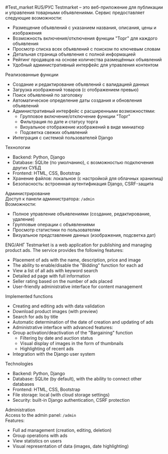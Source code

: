 #Test_market
RUS/РУС 
Testmarket – это веб-приложение для публикации и управления товарными объявлениями. 
Сервис предоставляет следующие возможности:  
- Размещение объявлений с указанием названия, описания, цены и изображения  
- Возможность включения/отключения функции "Торг" для каждого объявления  
- Просмотр списка всех объявлений с поиском по ключевым словам  
- Детальная страница объявления с полной информацией  
- Рейтинг продавцов на основе количества размещённых объявлений  
- Удобный административный интерфейс для управления контентом  

Реализованные функции  
- Создание и редактирование объявлений с валидацией данных  
- Загрузка изображений товаров (с отображением превью)  
- Поиск объявлений по заголовку  
- Автоматическое определение даты создания и обновления объявлений  
- Административный интерфейс с расширенными возможностями:  
  - Групповое включение/отключение функции "Торг"  
  - Фильтрация по дате и статусу торга  
  - Визуальное отображение изображений в виде миниатюр  
  - Подсветка свежих объявлений  
- Интеграция с системой пользователей Django  

Технологии  
- Backend: Python, Django  
- Database: SQLite (по умолчанию), с возможностью подключения других СУБД  
- Frontend: HTML, CSS, Bootstrap  
- Хранение файлов: локальное (с настройкой для облачных хранилищ)  
- Безопасность: встроенная аутентификация Django, CSRF-защита

Администрирование  
Доступ к панели администратора: `/admin`  
Возможности:  
- Полное управление объявлениями (создание, редактирование, удаление)  
- Групповые операции с объявлениями  
- Просмотр статистики по пользователям  
- Визуальное представление данных (изображения, подсветка дат)  


ENG/АНГ
Testmarket is a web application for publishing and managing product ads. 
The service provides the following features:
- Placement of ads with the name, description, price and image  
- The ability to enable/disable the "Bidding" function for each ad  
- View a list of all ads with keyword search  
- Detailed ad page with full information  
- Seller rating based on the number of ads placed  
- User-friendly administrative interface for content management  

Implemented functions  
- Creating and editing ads with data validation  
- Download product images (with preview)
- Search for ads by title  
- Automatic determination of the date of creation and updating of ads  
- Administrative interface with advanced features:
- Group activation/deactivation of the "Bargaining" function  
  - Filtering by date and auction status  
  - Visual display of images in the form of thumbnails  
  - Highlighting of recent ads  
- Integration with the Django user system  

Technologies  
- Backend: Python, Django  
- Database: SQLite (by default), with the ability to connect other databases  
- Frontend: HTML, CSS, Bootstrap  
- File storage: local (with cloud storage settings)  
- Security: built-in Django authentication, CSRF protection

Administration  
Access to the admin panel: `/admin`  
Features:
- Full ad management (creation, editing, deletion)  
- Group operations with ads  
- View statistics on users  
- Visual representation of data (images, date highlighting)
